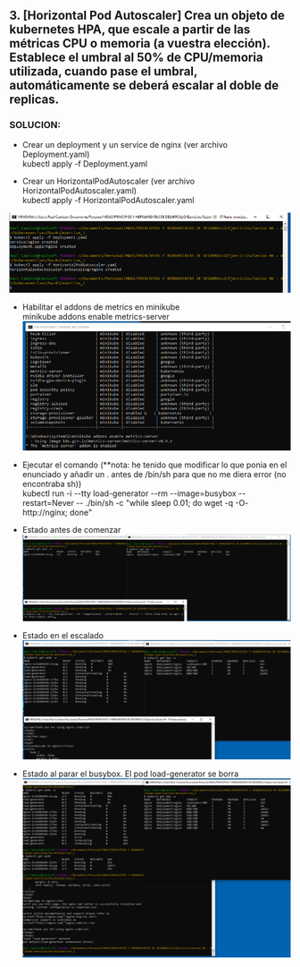 ## 3. [Horizontal Pod Autoscaler] Crea un objeto de kubernetes HPA, que escale a partir de las métricas CPU o memoria (a vuestra elección). Establece el umbral al 50% de CPU/memoria utilizada, cuando pase el umbral, automáticamente se deberá escalar al doble de replicas.

### SOLUCION:    
- Crear un deployment y un service de nginx (ver archivo Deployment.yaml)  
kubectl apply -f Deployment.yaml    
       
- Crear un HorizontalPodAutoscaler (ver archivo HorizontalPodAutoscaler.yaml)    
kubectl apply -f HorizontalPodAutoscaler.yaml

![alt text](https://github.com/rcamison/kube-exercises/blob/main/hw-03/exercise_3/images/Createobjects.png)      
    
- Habilitar el addons de metrics en minikube   
minikube addons enable metrics-server     
![alt text](https://github.com/rcamison/kube-exercises/blob/main/hw-03/exercise_3/images/metrics.png)

     
- Ejecutar el comando (**nota: he tenido que modificar lo que ponia en el enunciado y añadir un . antes de /bin/sh para que no me diera error (no encontraba sh))    
kubectl run -i --tty load-generator --rm --image=busybox --restart=Never -- ./bin/sh -c "while sleep 0.01; do wget -q -O- http://nginx; done"  

   
- Estado antes de comenzar 
![alt text](https://github.com/rcamison/kube-exercises/blob/main/hw-03/exercise_3/images/Inicio.png)

   
- Estado en el escalado 
![alt text](https://github.com/rcamison/kube-exercises/blob/main/hw-03/exercise_3/images/escalado.png)

   
- Estado al parar el busybox. El pod load-generator se borra     
![alt text](https://github.com/rcamison/kube-exercises/blob/main/hw-03/exercise_3/images/final.png)
